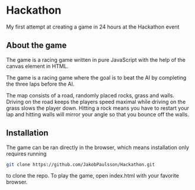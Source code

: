# Hackathon
My first attempt at creating a game in 24 hours at the Hackathon event

## About the game
The game is a racing game written in pure JavaScript with the help of the canvas element in HTML.

The game is a racing game where the goal is to beat the AI by completing the three laps before the AI.

The map consists of a road, randomly placed rocks, grass and walls. Driving on the road keeps the players speed maximal while driving on the grass slows the player down. Hitting a rock means you have to restart your lap and hitting walls will mirror your angle so that you bounce off the walls.

## Installation
The game can be ran directly in the browser, which means installation only requires running
```bash
git clone https://github.com/JakobPaulsson/Hackathon.git
``` 
to clone the repo. To play the game, open index.html with your favorite browser.